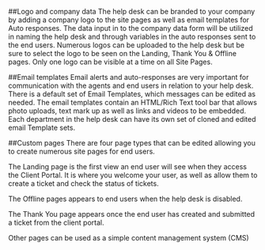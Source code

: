 ##Logo and company data
The help desk can be branded to your company by adding a company logo to the site pages as well as email templates for Auto responses. The data input in to the company data form will be utilized in naming the help desk and through variables in the auto responses sent to the end users. Numerous logos can be uploaded to the help desk but be sure to select the logo to be seen on the Landing, Thank You & Offline pages. Only one logo can be visible at a time on all Site Pages. 

##Email templates
Email alerts and auto-responses are very important for communication with the agents and end users in relation to your help desk. There is a default set of Email Templates, which messages can be edited as needed. The email templates contain an HTML/Rich Text tool bar that allows photo uploads, text mark up as well as links and videos to be embedded.  Each department in the help desk can have its own set of cloned and edited email Template sets.

##Custom pages
There are four page types that can be edited allowing you to create numerous site pages for end users. 

The Landing page is the first view an end user will see when they access the Client Portal. It is where you welcome your user, as well as allow them to create a ticket and check the status of tickets.

The Offline pages appears to end users when the help desk is disabled.

The Thank You page appears once the end user has created and submitted a ticket from the client portal.

Other pages can be used as a simple content management system (CMS)